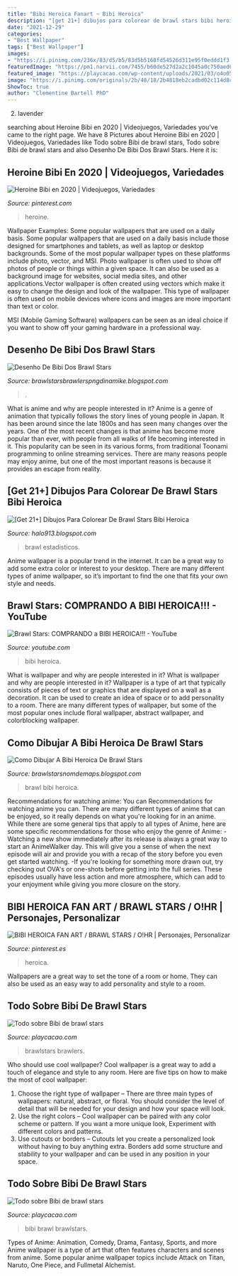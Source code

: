 ```yaml
---
title: "Bibi Heroica Fanart ~ Bibi Heroica"
description: "[get 21+] dibujos para colorear de brawl stars bibi heroica"
date: "2021-12-29"
categories:
- "Best Wallpaper"
tags: ["Best Wallpaper"]
images:
- "https://i.pinimg.com/236x/83/d5/b5/83d5b5168fd54526d311e95f0eddd1f3.jpg"
featuredImage: "https://pm1.narvii.com/7455/b60de527d2a2c1045a0c750aed69e0ee678dceacr1-2048-1183v2_hq.jpg"
featured_image: "https://playcacao.com/wp-content/uploads/2021/03/o4o05iu91hc31.jpg"
image: "https://i.pinimg.com/originals/2b/48/18/2b4818eb2cadbd02c114d8ccb09815c0.jpg"
ShowToc: true
author: "Clementine Bartell PhD"
---
```



2. lavender 

	

		
searching about Heroine Bibi en 2020 | Videojuegos, Variedades you've came to the right page. We have 8 Pictures about Heroine Bibi en 2020 | Videojuegos, Variedades like Todo sobre Bibi de brawl stars, Todo sobre Bibi de brawl stars and also Desenho De Bibi Dos Brawl Stars. Here it is:
		
    
## Heroine Bibi En 2020 | Videojuegos, Variedades

<img loading=lazy src="https://i.pinimg.com/originals/2b/48/18/2b4818eb2cadbd02c114d8ccb09815c0.jpg" onerror="this.onerror=null;this.src='https://tse1.mm.bing.net/th?id=OIP.8SjeDwDirN4I-pvuEqv8FwHaND&amp;pid=15.1';" alt="Heroine Bibi en 2020 | Videojuegos, Variedades">

_Source: pinterest.com_

>heroine. 

	

Wallpaper Examples: Some popular wallpapers that are used on a daily basis.
Some popular wallpapers that are used on a daily basis include those designed for smartphones and tablets, as well as laptop or desktop backgrounds. Some of the most popular wallpaper types on these platforms include photo, vector, and MSI. 
Photo wallpaper is often used to show off photos of people or things within a given space. It can also be used as a background image for websites, social media sites, and other applications.Vector wallpaper is often created using vectors which make it easy to change the design and look of the wallpaper. This type of wallpaper is often used on mobile devices where icons and images are more important than text or color. 

MSI (Mobile Gaming Software) wallpapers can be seen as an ideal choice if you want to show off your gaming hardware in a professional way.

    
## Desenho De Bibi Dos Brawl Stars

<img loading=lazy src="https://blog.brawlstars.com/uploaded-images/bibi350.jpg?mtime=20190529082603" onerror="this.onerror=null;this.src='https://tse1.mm.bing.net/th?id=OIP.ueTKfH4cYDQ_wdFXPIcQUAAAAA&amp;pid=15.1';" alt="Desenho De Bibi Dos Brawl Stars">

_Source: brawlstarsbrawlerspngdinamike.blogspot.com_

>. 

	

What is anime and why are people interested in it?
Anime is a genre of animation that typically follows the story lines of young people in Japan. It has been around since the late 1800s and has seen many changes over the years. One of the most recent changes is that anime has become more popular than ever, with people from all walks of life becoming interested in it. This popularity can be seen in its various forms, from traditional Toonami programming to online streaming services. There are many reasons people may enjoy anime, but one of the most important reasons is because it provides an escape from reality.

    
## [Get 21+] Dibujos Para Colorear De Brawl Stars Bibi Heroica

<img loading=lazy src="https://i.pinimg.com/236x/83/d5/b5/83d5b5168fd54526d311e95f0eddd1f3.jpg" onerror="this.onerror=null;this.src='https://tse2.mm.bing.net/th?id=OIP.ddn3SXeTGiw-94kCMzu3ZQAAAA&amp;pid=15.1';" alt="[Get 21+] Dibujos Para Colorear De Brawl Stars Bibi Heroica">

_Source: halo913.blogspot.com_

>brawl estadisticos. 

	

Anime wallpaper is a popular trend in the internet. It can be a great way to add some extra color or interest to your desktop. There are many different types of anime wallpaper, so it’s important to find the one that fits your own style and needs.

    
## Brawl Stars: COMPRANDO A BIBI HEROICA!!! - YouTube

<img loading=lazy src="https://i.ytimg.com/vi/FtvPimP4Ylc/hqdefault.jpg" onerror="this.onerror=null;this.src='https://tse3.mm.bing.net/th?id=OIP.wC45dCBMeRlWblCpCTLexwHaFj&amp;pid=15.1';" alt="Brawl Stars: COMPRANDO a BIBI HEROICA!!! - YouTube">

_Source: youtube.com_

>bibi heroica. 

	

What is wallpaper and why are people interested in it?
What is wallpaper and why are people interested in it?
Wallpaper is a type of art that typically consists of pieces of text or graphics that are displayed on a wall as a decoration. It can be used to create an idea of space or to add personality to a room. There are many different types of wallpaper, but some of the most popular ones include floral wallpaper, abstract wallpaper, and colorblocking wallpaper.

    
## Como Dibujar A Bibi Heroica De Brawl Stars

<img loading=lazy src="https://pm1.narvii.com/7455/b60de527d2a2c1045a0c750aed69e0ee678dceacr1-2048-1183v2_hq.jpg" onerror="this.onerror=null;this.src='https://tse4.mm.bing.net/th?id=OIP.Z2dBCYG1zE6dKzicAuwOegHaER&amp;pid=15.1';" alt="Como Dibujar A Bibi Heroica De Brawl Stars">

_Source: brawlstarsnomdemaps.blogspot.com_

>brawl bibi heroica. 

	

Recommendations for watching anime: You can
Recommendations for watching anime you can. There are many different types of anime that can be enjoyed, so it really depends on what you're looking for in an anime. While there are some general tips that apply to all types of Anime, here are some specific recommendations for those who enjoy the genre of Anime: 
-Watching a new show immediately after its release is always a great way to start an AnimeWalker day. This will give you a sense of when the next episode will air and provide you with a recap of the story before you even get started watching. 
-If you're looking for something more drawn out, try checking out OVA's or one-shots before getting into the full series. These episodes usually have less action and more atmosphere, which can add to your enjoyment while giving you more closure on the story.

    
## BIBI HEROICA FAN ART / BRAWL STARS / O!HR | Personajes, Personalizar

<img loading=lazy src="https://i.pinimg.com/originals/0e/43/0b/0e430bf3cf7a93888079fbf489803922.png" onerror="this.onerror=null;this.src='https://tse2.mm.bing.net/th?id=OIP.7gptIasTb-Be8gs47oa7cQHaI0&amp;pid=15.1';" alt="BIBI HEROICA FAN ART / BRAWL STARS / O!HR | Personajes, Personalizar">

_Source: pinterest.es_

>heroica. 

	

Wallpapers are a great way to set the tone of a room or home. They can also be used as an easy way to add personality and style to a room.

    
## Todo Sobre Bibi De Brawl Stars

<img loading=lazy src="https://playcacao.com/wp-content/uploads/2021/03/o4o05iu91hc31-1536x1536.jpg" onerror="this.onerror=null;this.src='https://tse2.mm.bing.net/th?id=OIP.BChy5n8z_XIKwgNjKl94IwHaHa&amp;pid=15.1';" alt="Todo sobre Bibi de brawl stars">

_Source: playcacao.com_

>brawlstars brawlers. 

	

Who should use cool wallpaper?
Cool wallpaper is a great way to add a touch of elegance and style to any room. Here are five tips on how to make the most of cool wallpaper: 
1) Choose the right type of wallpaper – There are three main types of wallpapers: natural, abstract, or floral. You should consider the level of detail that will be needed for your design and how your space will look. 
2) Use the right colors – Cool wallpaper can be paired with any color scheme or pattern. If you want a more unique look, Experiment with different colors and patterns. 
3) Use cutouts or borders – Cutouts let you create a personalized look without having to buy anything extra. Borders add some structure and stability to your wallpaper and can be used in any position in your space.

    
## Todo Sobre Bibi De Brawl Stars

<img loading=lazy src="https://playcacao.com/wp-content/uploads/2021/03/o4o05iu91hc31.jpg" onerror="this.onerror=null;this.src='https://tse2.mm.bing.net/th?id=OIP.pWDCSmQFVWsE57KAA2ex-AHaHa&amp;pid=15.1';" alt="Todo sobre Bibi de brawl stars">

_Source: playcacao.com_

>bibi brawl brawlstars. 

	

Types of Anime: Animation, Comedy, Drama, Fantasy, Sports, and more
Anime wallpaper is a type of art that often features characters and scenes from anime. Some popular anime wallpaper topics include Attack on Titan, Naruto, One Piece, and Fullmetal Alchemist.


